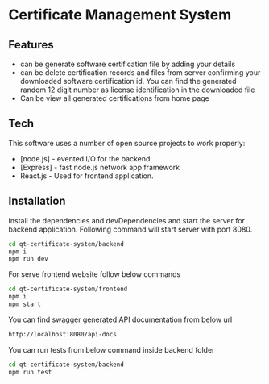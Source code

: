 # Certificate Management System

## Features

- can be generate software certification file by adding your details
- can be delete certification records and files from server confirming your downloaded software certification id. You can find the generated random 12 digit number as license identification in the downloaded file
- Can be view all generated certifications from home page

## Tech

This software uses a number of open source projects to work properly:

- [node.js] - evented I/O for the backend
- [Express] - fast node.js network app framework
- React.js - Used for frontend application.

## Installation


Install the dependencies and devDependencies and start the server for backend application. Following command will start server with port 8080.

```sh
cd qt-certificate-system/backend
npm i
npm run dev
```

For serve frontend website follow below commands

```sh
cd qt-certificate-system/frontend
npm i
npm start
```

You can find swagger generated API documentation from below url 

```sh
http://localhost:8080/api-docs
```

You can run tests from below command inside backend folder

```sh
cd qt-certificate-system/backend
npm run test
```